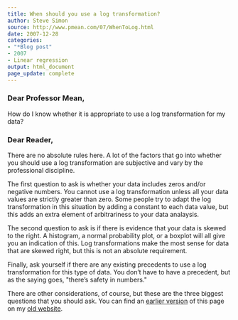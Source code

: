 ```yaml
---
title: When should you use a log transformation?
author: Steve Simon
source: http://www.pmean.com/07/WhenToLog.html
date: 2007-12-28
categories:
- "*Blog post"
- 2007
- Linear regression
output: html_document
page_update: complete
---
```


### Dear Professor Mean,

How do I know whether it is appropriate to use a log transformation for my data?

### Dear Reader,

There are no absolute rules here. A lot of the factors that go into whether you should use a log transformation are subjective and vary by the professional discipline.

The first question to ask is whether your data includes zeros and/or negative numbers. You cannot use a log transformation unless all your data values are strictly greater than zero. Some people try to adapt the log transformation in this situation by adding a constant to each data value, but this adds an extra element of arbitrariness to your data analaysis.

The second question to ask is if there is evidence that your data is skewed to the right. A histogram, a normal probability plot, or a boxplot will all give you an indication of this. Log transformations make the most sense for data that are skewed right, but this is not an absolute requirement.

Finally, ask yourself if there are any existing precedents to use a log transformation for this type of data. You don’t have to have a precedent, but as the saying goes, "there’s safety in numbers."

There are other considerations, of course, but these are the three biggest questions that you should ask.
You can find an [earlier version][sim1] of this page on my [old website][sim2].

[sim1]: http://www.pmean.com/07/WhenToLog.html
[sim2]: http://www.pmean.com
